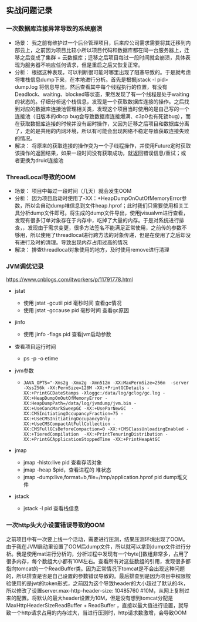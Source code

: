 ## 实战问题记录

### 一次数据库连接异常导致的系统崩溃

- 场景： 我之前有维护过一个后台管理项目，后来应公司需求需要将其迁移到内部云上，之前因为项目比较小所以项目代码和数据库都在同一台服务器上，迁移之后变成了集群 + 云数据库；迁移之后项目每过一段时间就会崩溃，具体表现为服务器不响应任何请求，但是重启之后又恢复正常。
- 分析： 根据这种表现，可以判断很可能时哪里出现了阻塞导致的。于是就考虑将堆栈信息dump下来，在本地进行分析。首先是根据jstack -l pid> dump.log 将信息导出，然后查看其中每个线程执行的位置，有没有Deadlock、waiting、blocked等状态，果然发现了有一个线程是处于waiting的状态的。仔细分析这个栈信息，发现是一个获取数据库连接的操作。之后找到对应的数据库连接池管理相关类，发现这个项目当时使用的是自己写的一个连接池（旧版本的dbcp bug会导致数据库连接爆满、c3p0也有死锁bug），而在获取数据库连接的时候并没有超时操作，又因为迁移之后项目和数据库分离了，走的是共用的内网环境，所以有可能会出现网络不稳定导致获取连接失败的情况。
- 解决： 将原来的获取连接的操作变为一个子线程操作，并使用Future定时获取该操作的返回结果，如果一段时间没有获取成功，就返回错误信息/重试；或者更换为druid连接池

### ThreadLocal导致的OOM

- 场景： 项目中每过一段时间（几天）就会发生OOM
- 分析： 因为项目启动时使用了-XX：+HeapDumpOnOutOfMemoryError参数，所以会自动dump堆信息到文件heap.hprof；此时我们只需要使用相关工具分析dump文件即可。将生成的dump文件导出，使用jvisualvm进行查看，发现有很多订单对象存在于内存中，吃掉了大量的内存。于是对系统进行排查，，发现由于需求变更，很多方法签名不能满足正常使用，之前传的参数不够用，所以使用了threadlocal进行跨方法的对象传递，但是在使用了之后却没有进行及时的清理。导致出现内存占用过高的情况
- 解决： 排查threadlocal对象使用的地方，及时使用remove进行清理

### JVM调优记录

https://www.cnblogs.com/itworkers/p/11791778.html

- jstat

  - 使用 jstat -gcutil pid 毫秒时间 查看gc情况
  - 使用 jstat -gccause pid 毫秒时间 查看gc原因

- jinfo

  - 使用 jinfo -flags pid 查看jvm启动参数

- 查看项目运行时间

  - ps -p <pid> -o etime 

- jvm参数

  - ```
    JAVA_OPTS="-Xms2g -Xmx2g -Xmn512m -XX:MaxPermSize=256m  -server -Xss256k -XX:PermSize=128M -XX:+PrintGCDetails -XX:+PrintGCDateStamps -Xloggc:/data/log/gclog/gc.log -XX:+HeapDumpOnOutOfMemoryError -XX:HeapDumpPath=/data/log/jvmdump/jvm.bin -XX:+UseConcMarkSweepGC -XX:+UseParNewGC  -XX:CMSInitiatingOccupancyFraction=75 -XX:+UseCMSInitiatingOccupancyOnly -XX:+UseCMSCompactAtFullCollection -XX:CMSFullGCsBeforeCompaction=0 -XX:+CMSClassUnloadingEnabled -XX:+TieredCompilation  -XX:+PrintTenuringDistribution -XX:+PrintGCApplicationStoppedTime -XX:+PrintHeapAtGC
    ```

- jmap

  - jmap -histo:live pid 查看存活对象
  -  jmap -heap $pid，查看进程的 堆状态
  -  jmap -dump:live,format=b,file=/tmp/application.hprof pid  dump堆文件

- jstack

  - jstack -l pid 查看栈信息

### 一次http头大小设置错误导致的OOM

之前项目中有一次要上线一个活动，需要进行压测，结果压测环境出现了OOM。由于我在JVM启动里设置了OOM后dump文件，所以就可以拿到dump文件进行分析。我是使用mat进行分析的，分析过程中发现有一个byte[]数组非常多，占用了很多内存，每个数组大小都有10M左右。查看所有对这些数组的引用，发现很多都指向tomcat的一个ReadBuffer类。因为正常情况下tomcat是不会出现这种问题的，所以排查是否是自己设置的参数错误导致的。最后排查到是因为项目中权限校验使用的是jwt的token形式，之前因为这个导致header的大小超过了默认的4k，所以修改了设置server.max-http-header-size: 10485760 #10M，从网上复制过来的配置。将默认的最大header设置为10M，但是没有想到tomcat分配是 MaxHttpHeaderSizeReadBuffer + ReadBuffer ，直接以最大值进行设置，就导致一个http请求占用的内存过大，当进行压测时，http请求数激增，会导致OOM

